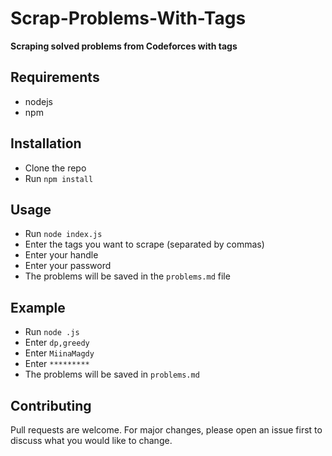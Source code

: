 # Scrap-Problems-With-Tags
**Scraping solved problems from Codeforces with tags**
## Requirements
- nodejs
- npm
## Installation
- Clone the repo
- Run `npm install`
## Usage
- Run `node index.js`
- Enter the tags you want to scrape (separated by commas)
- Enter your handle
- Enter your password
- The problems will be saved in the `problems.md` file
## Example
- Run `node .js`
- Enter `dp,greedy`
- Enter `MiinaMagdy`
- Enter `*********`
- The problems will be saved in `problems.md`
## Contributing
Pull requests are welcome. For major changes, please open an issue first to discuss what you would like to change.
